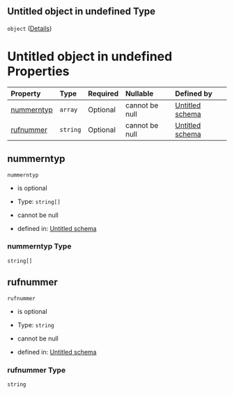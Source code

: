 ## Untitled object in undefined Type

`object` ([Details](rufnummer.md))

# Untitled object in undefined Properties

| Property                  | Type     | Required | Nullable       | Defined by                                                                                                                   |
| :------------------------ | :------- | :------- | :------------- | :--------------------------------------------------------------------------------------------------------------------------- |
| [nummerntyp](#nummerntyp) | `array`  | Optional | cannot be null | [Untitled schema](rufnummernart.md "https://conuti.de/bo4e/schemas/v1/enum/Rufnummernart#/properties/nummerntyp")            |
| [rufnummer](#rufnummer)   | `string` | Optional | cannot be null | [Untitled schema](rufnummer-properties-rufnummer.md "https://conuti.de/bo4e/schemas/v1/com/Rufnummer#/properties/rufnummer") |

## nummerntyp



`nummerntyp`

*   is optional

*   Type: `string[]`

*   cannot be null

*   defined in: [Untitled schema](rufnummernart.md "https://conuti.de/bo4e/schemas/v1/enum/Rufnummernart#/properties/nummerntyp")

### nummerntyp Type

`string[]`

## rufnummer



`rufnummer`

*   is optional

*   Type: `string`

*   cannot be null

*   defined in: [Untitled schema](rufnummer-properties-rufnummer.md "https://conuti.de/bo4e/schemas/v1/com/Rufnummer#/properties/rufnummer")

### rufnummer Type

`string`
